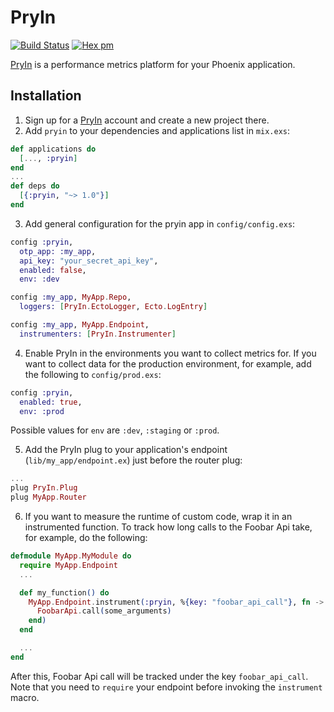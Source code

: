 # PryIn

[![Build Status](https://travis-ci.org/pryin-io/pryin.svg?branch=master)](https://travis-ci.org/pryin-io/pryin)
[![Hex pm](http://img.shields.io/hexpm/v/pryin.svg?style=flat)](https://hex.pm/packages/pryin)

[PryIn](https://pryin.io) is a performance metrics platform for your Phoenix application.

## Installation

  1. Sign up for a [PryIn](https://pryin.io) account and create a new project there.
  2. Add `pryin` to your dependencies and applications list in `mix.exs`:

```elixir
def applications do
  [..., :pryin]
end
...
def deps do
  [{:pryin, "~> 1.0"}]
end
```

  3. Add general configuration for the pryin app in `config/config.exs`:

```elixir
config :pryin,
  otp_app: :my_app,
  api_key: "your_secret_api_key",
  enabled: false,
  env: :dev

config :my_app, MyApp.Repo,
  loggers: [PryIn.EctoLogger, Ecto.LogEntry]

config :my_app, MyApp.Endpoint,
  instrumenters: [PryIn.Instrumenter]
```


  4. Enable PryIn in the environments you want to collect metrics for.
    If you want to collect data for the production environment, for example,
    add the following to `config/prod.exs`:

```elixir
config :pryin,
  enabled: true,
  env: :prod
```

  Possible values for `env` are `:dev`, `:staging` or `:prod`.

  5. Add the PryIn plug to your application's endpoint (`lib/my_app/endpoint.ex`) just before the router plug:

```elixir
...
plug PryIn.Plug
plug MyApp.Router
```

  6. If you want to measure the runtime of custom code, wrap it in an instrumented function.
    To track how long calls to the Foobar Api take, for example, do the following:

```elixir
defmodule MyApp.MyModule do
  require MyApp.Endpoint
  ...

  def my_function() do
    MyApp.Endpoint.instrument(:pryin, %{key: "foobar_api_call"}, fn ->
      FoobarApi.call(some_arguments)
    end)
  end

  ...
end
```

  After this, Foobar Api call will be tracked under the key `foobar_api_call`.
  Note that you need to `require` your endpoint before invoking the `instrument` macro.
